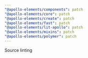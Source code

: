 ```yaml
---
"@apollo-elements/components": patch
"@apollo-elements/core": patch
"@apollo-elements/create": patch
"@apollo-elements/fast": patch
"@apollo-elements/lit-apollo": patch
"@apollo-elements/mixins": patch
"@apollo-elements/polymer": patch
---
```


Source linting
